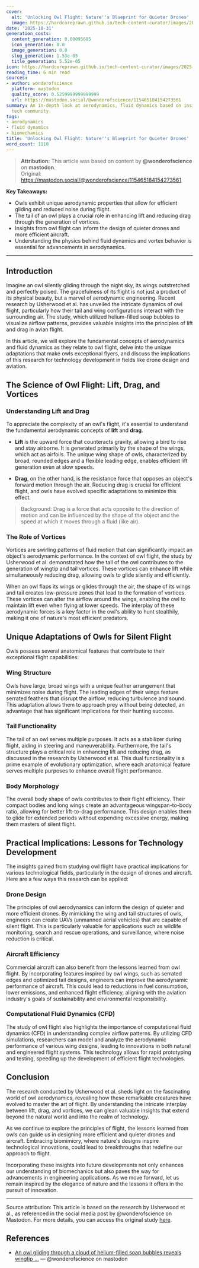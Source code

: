 ```yaml
---
cover:
  alt: 'Unlocking Owl Flight: Nature''s Blueprint for Quieter Drones'
  image: https://hardcoreprawn.github.io/tech-content-curator/images/2025-10-31-owl-flight-quieter-drones.png
date: '2025-10-31'
generation_costs:
  content_generation: 0.00095685
  icon_generation: 0.0
  image_generation: 0.0
  slug_generation: 1.53e-05
  title_generation: 5.52e-05
icon: https://hardcoreprawn.github.io/tech-content-curator/images/2025-10-31-owl-flight-quieter-drones-icon.png
reading_time: 6 min read
sources:
- author: wonderofscience
  platform: mastodon
  quality_score: 0.5259999999999999
  url: https://mastodon.social/@wonderofscience/115465184154273561
summary: An in-depth look at aerodynamics, fluid dynamics based on insights from the
  tech community.
tags:
- aerodynamics
- fluid dynamics
- biomechanics
title: 'Unlocking Owl Flight: Nature''s Blueprint for Quieter Drones'
word_count: 1110
---
```


> **Attribution:** This article was based on content by **@wonderofscience** on **mastodon**.  
> Original: https://mastodon.social/@wonderofscience/115465184154273561

**Key Takeaways:**
- Owls exhibit unique aerodynamic properties that allow for efficient gliding and reduced noise during flight.
- The tail of an owl plays a crucial role in enhancing lift and reducing drag through the generation of vortices.
- Insights from owl flight can inform the design of quieter drones and more efficient aircraft.
- Understanding the physics behind fluid dynamics and vortex behavior is essential for advancements in aerodynamics.

---

## Introduction

Imagine an owl silently gliding through the night sky, its wings outstretched and perfectly poised. The gracefulness of its flight is not just a product of its physical beauty, but a marvel of aerodynamic engineering. Recent research by Usherwood et al. has unveiled the intricate dynamics of owl flight, particularly how their tail and wing configurations interact with the surrounding air. The study, which utilized helium-filled soap bubbles to visualize airflow patterns, provides valuable insights into the principles of lift and drag in avian flight. 

In this article, we will explore the fundamental concepts of aerodynamics and fluid dynamics as they relate to owl flight, delve into the unique adaptations that make owls exceptional flyers, and discuss the implications of this research for technology development in fields like drone design and aviation.

## The Science of Owl Flight: Lift, Drag, and Vortices

### Understanding Lift and Drag

To appreciate the complexity of an owl's flight, it's essential to understand the fundamental aerodynamic concepts of **lift** and **drag**. 

- **Lift** is the upward force that counteracts gravity, allowing a bird to rise and stay airborne. It is generated primarily by the shape of the wings, which act as airfoils. The unique wing shape of owls, characterized by broad, rounded edges and a flexible leading edge, enables efficient lift generation even at slow speeds.

- **Drag**, on the other hand, is the resistance force that opposes an object's forward motion through the air. Reducing drag is crucial for efficient flight, and owls have evolved specific adaptations to minimize this effect.

> Background: Drag is a force that acts opposite to the direction of motion and can be influenced by the shape of the object and the speed at which it moves through a fluid (like air).

### The Role of Vortices

Vortices are swirling patterns of fluid motion that can significantly impact an object's aerodynamic performance. In the context of owl flight, the study by Usherwood et al. demonstrated how the tail of the owl contributes to the generation of wingtip and tail vortices. These vortices can enhance lift while simultaneously reducing drag, allowing owls to glide silently and efficiently.

When an owl flaps its wings or glides through the air, the shape of its wings and tail creates low-pressure zones that lead to the formation of vortices. These vortices can alter the airflow around the wings, enabling the owl to maintain lift even when flying at lower speeds. The interplay of these aerodynamic forces is a key factor in the owl's ability to hunt stealthily, making it one of nature's most efficient predators.

## Unique Adaptations of Owls for Silent Flight

Owls possess several anatomical features that contribute to their exceptional flight capabilities:

### Wing Structure

Owls have large, broad wings with a unique feather arrangement that minimizes noise during flight. The leading edges of their wings feature serrated feathers that disrupt the airflow, reducing turbulence and sound. This adaptation allows them to approach prey without being detected, an advantage that has significant implications for their hunting success.

### Tail Functionality

The tail of an owl serves multiple purposes. It acts as a stabilizer during flight, aiding in steering and maneuverability. Furthermore, the tail's structure plays a critical role in enhancing lift and reducing drag, as discussed in the research by Usherwood et al. This dual functionality is a prime example of evolutionary optimization, where each anatomical feature serves multiple purposes to enhance overall flight performance.

### Body Morphology

The overall body shape of owls contributes to their flight efficiency. Their compact bodies and long wings create an advantageous wingspan-to-body ratio, allowing for better lift-to-drag performance. This design enables them to glide for extended periods without expending excessive energy, making them masters of silent flight.

## Practical Implications: Lessons for Technology Development

The insights gained from studying owl flight have practical implications for various technological fields, particularly in the design of drones and aircraft. Here are a few ways this research can be applied:

### Drone Design

The principles of owl aerodynamics can inform the design of quieter and more efficient drones. By mimicking the wing and tail structures of owls, engineers can create UAVs (unmanned aerial vehicles) that are capable of silent flight. This is particularly valuable for applications such as wildlife monitoring, search and rescue operations, and surveillance, where noise reduction is critical.

### Aircraft Efficiency

Commercial aircraft can also benefit from the lessons learned from owl flight. By incorporating features inspired by owl wings, such as serrated edges and optimized tail designs, engineers can improve the aerodynamic performance of aircraft. This could lead to reductions in fuel consumption, lower emissions, and enhanced flight efficiency, aligning with the aviation industry's goals of sustainability and environmental responsibility.

### Computational Fluid Dynamics (CFD)

The study of owl flight also highlights the importance of computational fluid dynamics (CFD) in understanding complex airflow patterns. By utilizing CFD simulations, researchers can model and analyze the aerodynamic performance of various wing designs, leading to innovations in both natural and engineered flight systems. This technology allows for rapid prototyping and testing, speeding up the development of efficient flight technologies.

## Conclusion

The research conducted by Usherwood et al. sheds light on the fascinating world of owl aerodynamics, revealing how these remarkable creatures have evolved to master the art of flight. By understanding the intricate interplay between lift, drag, and vortices, we can glean valuable insights that extend beyond the natural world and into the realm of technology.

As we continue to explore the principles of flight, the lessons learned from owls can guide us in designing more efficient and quieter drones and aircraft. Embracing biomimicry, where nature's designs inspire technological innovations, could lead to breakthroughs that redefine our approach to flight.

Incorporating these insights into future developments not only enhances our understanding of biomechanics but also paves the way for advancements in engineering applications. As we move forward, let us remain inspired by the elegance of nature and the lessons it offers in the pursuit of innovation.

---

Source attribution: This article is based on the research by Usherwood et al., as referenced in the social media post by @wonderofscience on Mastodon. For more details, you can access the original study [here](https://journals.biologists.com/jeb/article/223/3/jeb214809/223686/High-aerodynamic-lift-from-the-tail-reduces-drag).

## References

- [An owl gliding through a cloud of helium-filled soap bubbles reveals wingtip ...](https://mastodon.social/@wonderofscience/115465184154273561) — @wonderofscience on mastodon